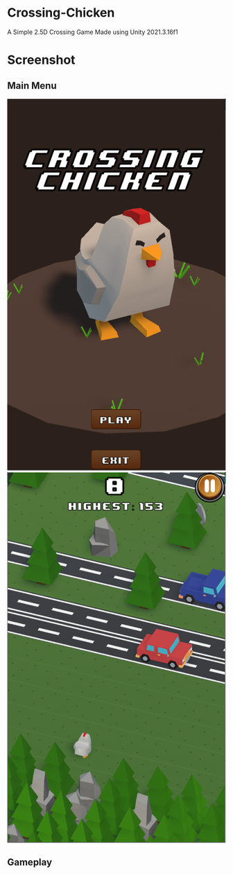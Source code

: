 # Crossing-Chicken
A Simple 2.5D Crossing Game
Made using Unity 2021.3.16f1
# Screenshot
## Main Menu
![Main Menu](https://github.com/fathanh004/Crossing-Chicken/blob/main/Screenshots/Main%20Menu.PNG)
![Gameplay](https://github.com/fathanh004/Crossing-Chicken/blob/main/Screenshots/Gameplay.PNG)
## Gameplay

